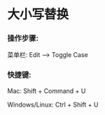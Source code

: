 # 大小写替换

### 操作步骤:



菜单栏: Edit —&gt; Toggle Case



### 快捷键:

Mac: Shift + Command + U

Windows/Linux: Ctrl + Shift + U

